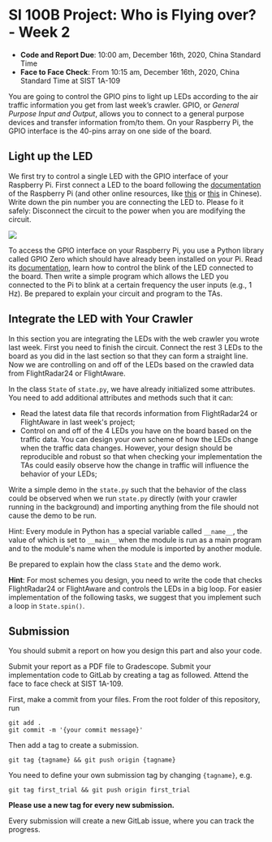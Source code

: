 # SI 100B Project: Who is Flying over? - Week 2

* **Code and Report Due**: 10:00 am, December 16th, 2020, China Standard Time 
* **Face to Face Check**: From 10:15 am, December 16th, 2020, China Standard Time at SIST 1A-109

You are going to control the GPIO pins to light up LEDs according to the air traffic information you get from last week’s crawler. GPIO, or *General Purpose Input and Output*, allows you to connect to a general purpose devices and transfer information from/to them. On your Raspberry Pi, the GPIO interface is the 40-pins array on one side of the board.

## Light up the LED

We first try to control a single LED with the GPIO interface of your Raspberry Pi. First connect a LED to the board following the [documentation](https://www.raspberrypi.org/documentation/usage/gpio/) of the Raspberry Pi (and other online resources, like [this](https://thepihut.com/blogs/raspberry-pi-tutorials/27968772-turning-on-an-led-with-your-raspberry-pis-gpio-pins) or [this](https://zhuanlan.zhihu.com/p/73634679) in Chinese). Write down the pin number you are connecting the LED to. Please fo it safely: Disconnect the circuit to the power when you are modifying the circuit.

![](https://cdn.shopify.com/s/files/1/0176/3274/files/LEDs-BB400-1LED_bb_grande.png)

To access the GPIO interface on your Raspberry Pi, you use a Python library called GPIO Zero which should have already been installed on your Pi. Read its [documentation](https://gpiozero.readthedocs.io/en/stable/), learn how to control the blink of the LED connected to the board. Then write a simple program which allows the LED you connected to the Pi to blink at a certain frequency the user inputs (e.g., 1 Hz). Be prepared to explain your circuit and program to the TAs.

## Integrate the LED with Your Crawler

In this section you are integrating the LEDs with the web crawler you wrote last week. First you need to finish the circuit. Connect the rest 3 LEDs to the board as you did in the last section so that they can form a straight line. Now we are controlling on and off of the LEDs based on the crawled data from FlightRadar24 or FlightAware.

In the class `State` of `state.py`, we have already initialized some attributes. You need to add additional attributes and methods such that it can:

- Read the latest data file that records information from FlightRadar24 or FlightAware in last week's project;
- Control on and off of the 4 LEDs you have on the board based on the traffic data. You can design your own scheme of how the LEDs change when the traffic data changes. However, your design should be reproducible and robust so that when checking your implementation the TAs could easily observe how the change in traffic will influence the behavior of your LEDs;

Write a simple demo in the `state.py` such that the behavior of the class could be observed when we run `state.py` directly (with your crawler running in the background) and importing anything from the file should not cause the demo to be run.

Hint: Every module in Python has a special variable called `__name__`, the value of which is set to `__main__` when the module is run as a main program and to the module's name when the module is imported by another module.

Be prepared to explain how the class `State` and the demo work.

**Hint**: For most schemes you design, you need to write the code that checks FlightRadar24 or FlightAware and controls the LEDs in a big loop. For easier implementation of the following tasks, we suggest that you implement such a loop in `State.spin()`.

## Submission

You should submit a report on how you design this part and also your code.

Submit your report as a PDF file to Gradescope. Submit your implementation code to GitLab by creating a tag as followed. Attend the face to face check at SIST 1A-109.

First, make a commit from your files. From the root folder of this repository, run

```shell
git add .
git commit -m '{your commit message}'
```

Then add a tag to create a submission.

```shell
git tag {tagname} && git push origin {tagname}
```

You need to define your own submission tag by changing `{tagname}`, e.g.

```shell
git tag first_trial && git push origin first_trial
```

**Please use a new tag for every new submission.**

Every submission will create a new GitLab issue, where you can track the progress.